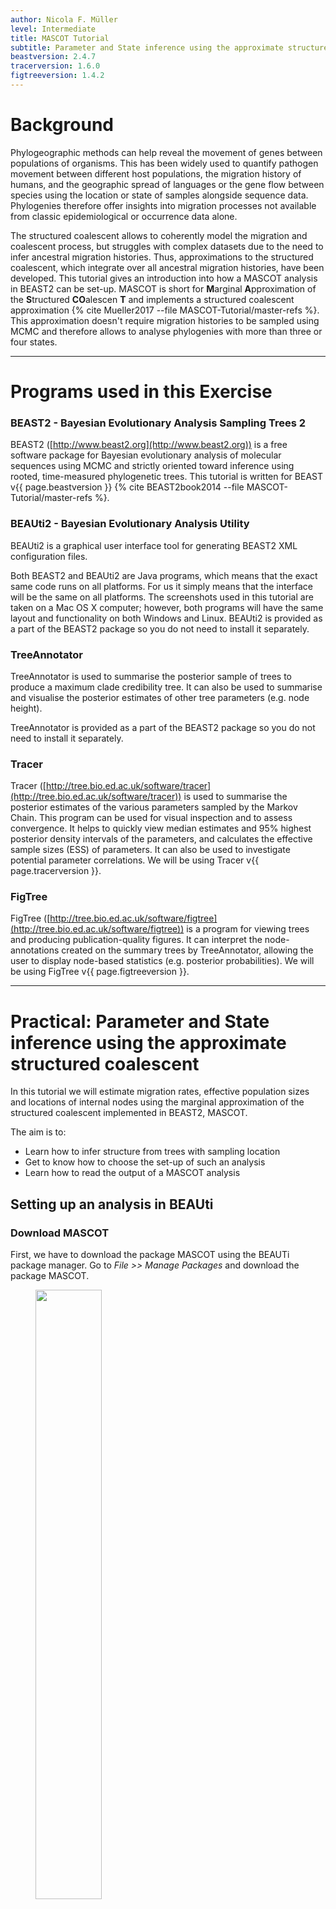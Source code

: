 ```yaml
---
author: Nicola F. Müller
level: Intermediate
title: MASCOT Tutorial
subtitle: Parameter and State inference using the approximate structured coalescent
beastversion: 2.4.7
tracerversion: 1.6.0
figtreeversion: 1.4.2
---
```



# Background

Phylogeographic methods can help reveal the movement of genes between populations of organisms. This has been widely used to quantify pathogen movement between different host populations, the migration history of humans, and the geographic spread of languages or the gene flow between species using the location or state of samples alongside sequence data. Phylogenies therefore offer insights into migration processes not available from classic epidemiological or occurrence data alone. 

The structured coalescent allows to coherently model the migration and coalescent process, but struggles with complex datasets due to the need to infer ancestral migration histories. Thus, approximations to the structured coalescent, which integrate over all ancestral migration histories, have been developed. This tutorial gives an introduction into how a MASCOT analysis in BEAST2 can be set-up. MASCOT is short for **M**arginal **A**pproximation of the **S**tructured **CO**alescen **T** and implements a structured coalescent approximation {% cite Mueller2017 --file MASCOT-Tutorial/master-refs %}. This approximation doesn't require migration histories to be sampled using MCMC and therefore allows to analyse phylogenies with more than three or four states.

----

# Programs used in this Exercise 

### BEAST2 - Bayesian Evolutionary Analysis Sampling Trees 2

BEAST2 ([http://www.beast2.org](http://www.beast2.org)) is a free software package for Bayesian evolutionary analysis of molecular sequences using MCMC and strictly oriented toward inference using rooted, time-measured phylogenetic trees. This tutorial is written for BEAST v{{ page.beastversion }} {% cite BEAST2book2014 --file MASCOT-Tutorial/master-refs %}. 


### BEAUti2 - Bayesian Evolutionary Analysis Utility

BEAUti2 is a graphical user interface tool for generating BEAST2 XML configuration files.

Both BEAST2 and BEAUti2 are Java programs, which means that the exact same code runs on all platforms. For us it simply means that the interface will be the same on all platforms. The screenshots used in this tutorial are taken on a Mac OS X computer; however, both programs will have the same layout and functionality on both Windows and Linux. BEAUti2 is provided as a part of the BEAST2 package so you do not need to install it separately.

### TreeAnnotator

TreeAnnotator is used to summarise the posterior sample of trees to produce a maximum clade credibility tree. It can also be used to summarise and visualise the posterior estimates of other tree parameters (e.g. node height).

TreeAnnotator is provided as a part of the BEAST2 package so you do not need to install it separately.


### Tracer

Tracer ([http://tree.bio.ed.ac.uk/software/tracer](http://tree.bio.ed.ac.uk/software/tracer)) is used to summarise the posterior estimates of the various parameters sampled by the Markov Chain. This program can be used for visual inspection and to assess convergence. It helps to quickly view median estimates and 95% highest posterior density intervals of the parameters, and calculates the effective sample sizes (ESS) of parameters. It can also be used to investigate potential parameter correlations. We will be using Tracer v{{ page.tracerversion }}.


### FigTree

FigTree ([http://tree.bio.ed.ac.uk/software/figtree](http://tree.bio.ed.ac.uk/software/figtree)) is a program for viewing trees and producing publication-quality figures. It can interpret the node-annotations created on the summary trees by TreeAnnotator, allowing the user to display node-based statistics (e.g. posterior probabilities). We will be using FigTree v{{ page.figtreeversion }}.

----

# Practical: Parameter and State inference using the approximate structured coalescent

In this tutorial we will estimate migration rates, effective population sizes and locations of internal nodes using the marginal approximation of the structured coalescent implemented in BEAST2, MASCOT.

The aim is to:

-  Learn how to infer structure from trees with sampling location
-  Get to know how to choose the set-up of such an analysis
-  Learn how to read the output of a MASCOT analysis




## Setting up an analysis in BEAUti

### Download MASCOT
First, we have to download the package MASCOT using the BEAUTi package manager. Go to _File >> Manage Packages_ and download the package MASCOT. 

<figure>
	<a id="fig:example1"></a>
	<img style="width:50%;" src="figures/MascotDownload.png" alt="">
	<figcaption>Figure 1: Download the MASCOT package.</figcaption>
</figure>

MASCOT will only be available in BEAUti once you close and restart the program.



### Loading the template
Next, we have to load the BEAUTi template from _File_, select _Template >> Mascot_.


### Loading the Influenza A/H3N2 Sequences (Partitions)

The sequences from the _data_ folder name _H3N2.nexus_ can be either drag and dropped into BEAUti or added by going to _File >> Import Alignment_. Once the sequences are added, we need to specify the sampling dates and locations. 

### Get the sampling times (Tip Dates)


After clicking the _Auto-configure_ button, the sampling times can be guessed. The sampling times are encoded in the sequence names and are in the third group after splitting on the vertical bar "|". The first group after splitting is the name of the sequence, the second group contains the accession numbers. The third are the sampling times and the fourth are the sampling location.

<figure>
	<a id="fig:example1"></a>
	<img style="width:70%;" src="figures/TipDates.png" alt="">
	<figcaption>Figure 2: Guess sampling times.</figcaption>
</figure>

After guessing the sampling times, the column **Date** should now have values between 2000 and 2002 and the column **Height** should have values from 0 to 2. The heights denote the time difference from a sequence to the most recently sampled sequence. If everything is specified correctly, the sequence with Height 0.0 should have Date 2001.9. Next, the sampling locations need to be specified.

### Get the sampling locations (Tip Locations)

As for the sampling times, they can be guessed from the sequence names. Initially the column **Location** should be NOT_SET for every sequence. After clicking the _Guess_ button, you can split the sequence on the vertical bar "|" again. As said before, the locations are in the fourth group. After clicking the _OK_ button, the window should now look like in the figure below:

<figure>
	<a id="fig:example1"></a>
	<img style="width:70%;" src="figures/TipLocations.png" alt="">
	<figcaption>Figure 3: Guess sampling locations.</figcaption>
</figure>

### Specify the Site Model (Site Model)

Next, we have to specify the site model. For Influenza Hemagluttanin sequences as we have here, HKY is the most commonly used model of nucleotide evolution. It allows for difference in transversion and transition rates. Meaning that changes between bases that are chemically closer related (transitions) are allowed to have a different rate than changes between bases that chemically more distinct (transversion). Additionally, we should allow for different rate categories for different sires in the alignment. This can be done by setting the _Gamma Category Count_ to 4, which is just a value that has typically been used. Make sure that estimate is checked next to the shape parameter. To reduce the number of parameters we have to estimate, we can set Frequencies to Empirical.

<figure>
	<a id="fig:example1"></a>
	<img style="width:70%;" src="figures/SiteModel.png" alt="">
	<figcaption>Figure 4: Set the site model.</figcaption>
</figure>


### Set the clock model (Clock Model)

For rapidly evolving viruses, the assumption of a strict molecular clock is often made, meaning that the molecular clock is the same on each branch of the phylogeny. To decrease the burnin phase, we can set the initial value to 0.005.

<figure>
	<a id="fig:example1"></a>
	<img style="width:70%;" src="figures/ClockRate.png" alt="">
	<figcaption>Figure 5: Set the initial clock rate.</figcaption>
</figure>

### Specify the priors and set dimensions (Priors)
Now, we need to set the priors as well as the dimensions of the effective population sizes and the migration rates. For this example we have sequences from Hong Kong, New Zealand and, New York . Overall we have three different locations, meaning that we need an effective population size for each of these locations. You can set the dimension of the effective population size by pressing the _initial_ button. A window will then appear where you can set the dimension to 3. Next, we can change the prior to a Log Normal prior with M=0 and S=1. Since we have only a few samples per location, meaning little information about the different effective population sizes, we will need an informative prior.


<figure>
	<a id="fig:example1"></a>
	<img style="width:70%;" src="figures/SetNeDimension.png" alt="">
	<figcaption>Figure 6: Set the dimension for the effective population sizes to 3.</figcaption>
</figure>


Next, we have to set the dimension of the migration rate parameter. A lineage from any of the 3 locations can migrate to 2 (3-1) other locations. Overall, we therefore have to estimate 3*(3-1) migration rates and have to set the dimension accordingly. The exponential distribution as a prior on the migration rate puts much weight on lower values while not prohibiting larger ones. For migration rates, a prior that prohibits too large values while not greatly distinguishing between very small and very very small values (such as the inverse uniform) is generally a good choice.


<figure>
	<a id="fig:example1"></a>
	<img style="width:70%;" src="figures/SetMigrationDimension.png" alt="">
	<figcaption>Figure 7: Set the dimension of the migration rates to 6.</figcaption>
</figure>

Next, we have to set a prior for the clock rate. Since we only have a narrow time window of less than a year and only 24 sequences, there isn't much information in the data about the clock rate. We have however a good idea about it for Influenza A/H3N2 Hemagglutinin. We can therefore set the prior to be normally distributed around 0.005 substitution per site and year with a variance of 0.0001. (At this point we could also just fix the rate)


### Specify the MCMC chain length (MCMC)

Here we can set the length of the MCMC chain and after how many iterations the parameter and trees a logged. For this dataset, 2 million iterations should be sufficient. In order to have enough samples but not create too large files, we can set the logEvery to 2500, so we have 801 samples overall. Next, we have to save the `*.xml` file under _File >> Save as_.

<figure>
	<a id="fig:example1"></a>
	<img style="width:70%;" src="figures/MCMC.png" alt="">
	<figcaption>Figure 8: save the *.xml.</figcaption>
</figure>

### Run the Analysis using BEAST2
Run the `*.xml` using BEAST2 or use finished runs from the *precooked-runs* folder. The analysis should take about 6 to 7 minutes. 

### Analyse the log file using Tracer

First, we can open the `*.log` file in tracer to check if the MCMC has converged. The ESS value should be above 200 for almost all values and especially for the posterior estimates. The burnin taken by Tracer is 10%, but for this analysis 1% is enough.

<figure>
	<a id="fig:example1"></a>
	<img style="width:70%;" src="figures/LogPosterior.png" alt="">
	<figcaption>Figure 9: Check if the posterior converged.</figcaption>
</figure>



Next, we can have a look at the inferred effective population sizes. New York is inferred to have the largest effective population size before Hong Kong and New Zealand. This tells us that two lineages that are in the New Zealand are expected to coalesce quicker than two lineages in Hong Kong or New York.

<figure>
	<a id="fig:example1"></a>
	<img style="width:70%;" src="figures/LogNe.png" alt="">
	<figcaption>Figure 10: Compare the different inferred effective population sizes.</figcaption>
</figure>

In this example, we have relatively little information about the effective population sizes of each location. This can lead to estimates that are greatly informed by the prior. Additionally, there can be great differences between median and mean estimates. The median estimates are generally more reliable since they are less influence by extreme values. 

<figure>
	<a id="fig:example1"></a>
	<img style="width:70%;" src="figures/MeanMedian.png" alt="">
	<figcaption>Figure 11: Differences between Mean and Meadian estimates.</figcaption>
</figure>

We can then look at the inferred migration rates. The migration rates have the label b_migration.*, meaning that they are backwards in time migration rates. The highest rates are from New York to Hong Kong. Because they are backwards in time migration rates, this means that lineages from New York are inferred to be likely from Hong Kong if we're going backwards in time. In the inferred phylogenies, we should therefore make the observation that lineages ancestral to samples from New York are inferred to be from the Hong Kong backwards.

<figure>
	<a id="fig:example1"></a>
	<img style="width:70%;" src="figures/LogMigration.png" alt="">
	<figcaption>Figure 12: Compare the inferrred migration rates.</figcaption>
</figure>

### Make the MCC tree using TreeAnnotator
Next, we want to summarize the trees. This we can do using treeAnnotator. Open the programm and then set the options as below. You have to specify the _Burnin precentage_, the _Node heights_, _Input Tree File_ and the _Output File_ after clicking _Run_ the programm should summarize the trees.

<figure>
	<a id="fig:example1"></a>
	<img style="width:50%;" src="figures/TreeAnnotator.png" alt="">
	<figcaption>Figure 13: Make the maximum clade credibility tree.</figcaption>
</figure>

### Check the MCC tree using FigTree
We can now open the MCC tree using FigTree. The output contains several things. Each node has several traits. Among them are those called Hong_Kong, New_York and New_Zealand. The value of those traits is the probability of that node being in that location as inferred using MASCOT. 


<figure>
	<a id="fig:example1"></a>
	<img style="width:100%;" src="figures/HongKongLabels.png" alt="">
	<img style="width:100%;" src="figures/NewZealandLabels.png" alt="">
	<img style="width:100%;" src="figures/NewYorkLabels.png" alt="">
	<figcaption>Figure 14: Compare the inferred node probabilities.</figcaption>
</figure>

We can now check if lineages ancestral to samples from New York are actually inferred to be from Hong Kong, or the probability of the root being in any of the locations. It should here be mentioned that the inference of nodes being in a particular location makes some simplifying assumptions, such as that there are no other locations where lineages could have been.

----

# Useful Links

- MASCOT source code: [https://github.com/nicfel/Mascot](https://github.com/nicfel/Mascot)
- [Bayesian Evolutionary Analysis with BEAST 2](http://www.beast2.org/book.html) {% cite BEAST2book2014 --file MASCOT-Tutorial/master-refs.bib %}
- BEAST 2 website and documentation: [http://www.beast2.org/](http://www.beast2.org/)
- Join the BEAST user discussion: [http://groups.google.com/group/beast-users](http://groups.google.com/group/beast-users) 

----

# Relevant References

{% bibliography --cited --file MASCOT-Tutorial/master-refs %}

